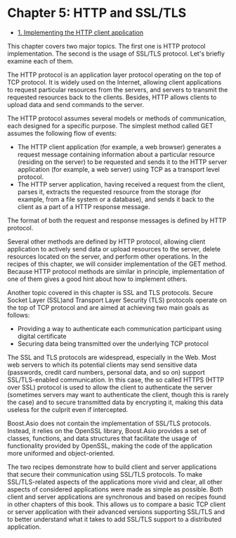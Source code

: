 # Chapter 5: HTTP and SSL/TLS

- [1. Implementing the HTTP client application](recipe_01/README.md)

This chapter covers two major topics. The first one is HTTP protocol implementation. The second is the usage of SSL/TLS protocol. Let's briefly examine each of them.

The HTTP protocol is an application layer protocol operating on the top of TCP protocol. It is widely used on the Internet, allowing client applications to request particular resources from the servers, and servers to transmit the requested resources back to the clients. Besides, HTTP allows clients to upload data and send commands to the server.

The HTTP protocol assumes several models or methods of communication, each designed for a specific purpose. The simplest method called GET assumes the following flow of events:

- The HTTP client application (for example, a web browser) generates a request message containing information about a particular resource (residing on the server) to be requested and sends it to the HTTP server application (for example, a web server) using TCP as a transport level protocol.
- The HTTP server application, having received a request from the client, parses it, extracts the requested resource from the storage (for example, from a file system or a database), and sends it back to the client as a part of a HTTP response message.

The format of both the request and response messages is defined by HTTP protocol.

Several other methods are defined by HTTP protocol, allowing client application to actively send data or upload resources to the server, delete resources located on the server, and perform other operations. In the recipes of this chapter, we will consider implementation of the GET method. Because HTTP protocol methods are similar in principle, implementation of one of them gives a good hint about how to implement others.

Another topic covered in this chapter is SSL and TLS protocols. Secure Socket Layer (SSL)and Transport Layer Security (TLS) protocols operate on the top of TCP protocol and are aimed at achieving two main goals as follows:
- Providing a way to authenticate each communication participant using digital certificate
- Securing data being transmitted over the underlying TCP protocol

The SSL and TLS protocols are widespread, especially in the Web. Most web servers to which its potential clients may send sensitive data (passwords, credit card numbers, personal data, and so on) support SSL/TLS-enabled communication. In this case, the so called HTTPS (HTTP over SSL) protocol is used to allow the client to authenticate the server (sometimes servers may want to authenticate the client, though this is rarely the case) and to secure transmitted data by encrypting it, making this data useless for the culprit even if intercepted.

Boost.Asio does not contain the implementation of SSL/TLS protocols. Instead, it relies on the OpenSSL library, Boost.Asio provides a set of classes, functions, and data structures that facilitate the usage of functionality provided by OpenSSL, making the code of the application more uniformed and object-oriented.

The two recipes demonstrate how to build client and server applications that secure their communication using SSL/TLS protocols. To make SSL/TLS-related aspects of the applications more vivid and clear, all other aspects of considered applications were made as simple as possible. Both client and server applications are synchronous and based on recipes found in other chapters of this book. This allows us to compare a basic TCP client or server application with their advanced versions supporting SSL/TLS and to better understand what it takes to add SSL/TLS support to a distributed application.